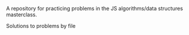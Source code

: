 A repository for practicing problems in the JS algorithms/data structures masterclass. 

Solutions to problems by file